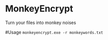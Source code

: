 # MonkeyEncrypt
Turn your files into monkey noises

#Usage
```monkeyencrypt.exe -r monkeywords.txt```
